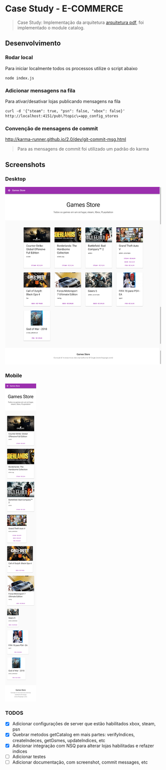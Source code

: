 # Case Study - E-COMMERCE

> Case Study: Implementação da arquitetura [arquitetura pdf], foi implementado o module catalog.

## Desenvolvimento

### Rodar local

Para iniciar localmente todos os processos utilize o script abaixo

```
node index.js
```

### Adicionar mensagens na fila

Para ativar/desativar lojas publicando mensagens na fila

```
curl -d '{"steam": true, "psn": false, "xbox": false}' http://localhost:4151/pub\?topic\=app_config_stores
```

### Convenção de mensagens de commit

<http://karma-runner.github.io/2.0/dev/git-commit-msg.html>

> Para as mensagens de commit foi utilizado um padrão do karma

## Screenshots

### Desktop

![desktop][screenshot desktop]

### Mobile

![mobile][screenshot mobile]

### TODOS

- [x] Adicionar configurações de server que estão habilitados xbox, steam, psn
- [x] Quebrar metodos getCatalog em mais partes: verifyIndices, createIndeces, getGsmes, updateIndices, etc
- [x] Adicionar integração com NSQ para alterar lojas habilitadas e refazer indices
- [ ] Adicionar testes
- [ ] Adicionar documentação, com screenshot, commit messages, etc

[arquitetura pdf]: ./resources/arquitetura.pdf
[screenshot mobile]: ./resources/screenshot-mobile.png
[screenshot desktop]: ./resources/scrrenshot-desktop.png
